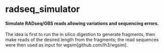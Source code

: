 # radseq_simulator
#### Simulate RADseq/GBS reads allowing variations and sequencing errors.
The idea is first to run the in silico digestion to generate fragments, then make reads of the desired length from the fragments; the read sequences were then used as input for wgsim[github.com/lh3/wgsim].
